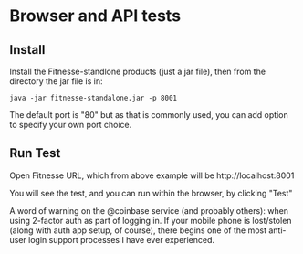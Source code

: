# Browser and API tests

## Install

Install the Fitnesse-standlone products (just a jar file), then from the directory the jar file is in:
```
java -jar fitnesse-standalone.jar -p 8001
```
The default port is "80" but as that is commonly used, you can add option to specify your own port choice.


## Run Test

Open Fitnesse URL, which from above example will be http://localhost:8001

You will see the test, and you can run within the browser, by clicking "Test"


A word of warning on the @coinbase service (and probably others): when using 2-factor auth as part of logging in. If your mobile phone is lost/stolen (along with auth app setup, of course), there begins one of the most anti-user login support processes I have ever experienced.